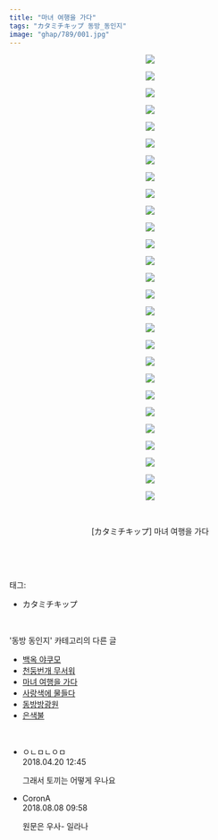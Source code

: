 ```yaml
---
title: "마녀 여행을 가다"
tags: "カタミチキップ 동방_동인지"
image: "ghap/789/001.jpg"
---
```

<div class="article">
<p style="text-align: center; clear: none; float: none;"><img src="{{ site.nasurl }}/ghap/789/001.jpg"/></p>
<p style="text-align: center; clear: none; float: none;"><img src="{{ site.nasurl }}/ghap/789/002.jpg"/></p>
<p style="text-align: center; clear: none; float: none;"><img src="{{ site.nasurl }}/ghap/789/003.jpg"/></p>
<p style="text-align: center; clear: none; float: none;"><img src="{{ site.nasurl }}/ghap/789/004.jpg"/></p>
<p style="text-align: center; clear: none; float: none;"><img src="{{ site.nasurl }}/ghap/789/005.jpg"/></p>
<p style="text-align: center; clear: none; float: none;"><img src="{{ site.nasurl }}/ghap/789/006.jpg"/></p>
<p style="text-align: center; clear: none; float: none;"><img src="{{ site.nasurl }}/ghap/789/007.jpg"/></p>
<p style="text-align: center; clear: none; float: none;"><img src="{{ site.nasurl }}/ghap/789/008.jpg"/></p>
<p style="text-align: center; clear: none; float: none;"><img src="{{ site.nasurl }}/ghap/789/009.jpg"/></p>
<p style="text-align: center; clear: none; float: none;"><img src="{{ site.nasurl }}/ghap/789/010.jpg"/></p>
<p style="text-align: center; clear: none; float: none;"><img src="{{ site.nasurl }}/ghap/789/011.jpg"/></p>
<p style="text-align: center; clear: none; float: none;"><img src="{{ site.nasurl }}/ghap/789/012.jpg"/></p>
<p style="text-align: center; clear: none; float: none;"><img src="{{ site.nasurl }}/ghap/789/013.jpg"/></p>
<p style="text-align: center; clear: none; float: none;"><img src="{{ site.nasurl }}/ghap/789/014.jpg"/></p>
<p style="text-align: center; clear: none; float: none;"><img src="{{ site.nasurl }}/ghap/789/015.jpg"/></p>
<p style="text-align: center; clear: none; float: none;"><img src="{{ site.nasurl }}/ghap/789/016.jpg"/></p>
<p style="text-align: center; clear: none; float: none;"><img src="{{ site.nasurl }}/ghap/789/017.jpg"/></p>
<p style="text-align: center; clear: none; float: none;"><img src="{{ site.nasurl }}/ghap/789/018.jpg"/></p>
<p style="text-align: center; clear: none; float: none;"><img src="{{ site.nasurl }}/ghap/789/019.jpg"/></p>
<p style="text-align: center; clear: none; float: none;"><img src="{{ site.nasurl }}/ghap/789/020.jpg"/></p>
<p style="text-align: center; clear: none; float: none;"><img src="{{ site.nasurl }}/ghap/789/021.jpg"/></p>
<p style="text-align: center; clear: none; float: none;"><img src="{{ site.nasurl }}/ghap/789/022.jpg"/></p>
<p style="text-align: center; clear: none; float: none;"><img src="{{ site.nasurl }}/ghap/789/023.jpg"/></p>
<p style="text-align: center; clear: none; float: none;"><img src="{{ site.nasurl }}/ghap/789/024.jpg"/></p>
<p style="text-align: center; clear: none; float: none;"><img src="{{ site.nasurl }}/ghap/789/025.jpg"/></p>
<p style="text-align: center; clear: none; float: none;"><img src="{{ site.nasurl }}/ghap/789/026.jpg"/></p>
<p style="text-align: center; clear: none; float: none;"><img src="{{ site.nasurl }}/ghap/789/027.jpg"/></p>
<p style="text-align: center; clear: none; float: none;"><br/></p>
<p style="text-align: center; clear: none; float: none;">[カタミチキップ] 마녀 여행을 가다</p>
<p><br/></p>
</div><br/>
<div class="tagTrail">
<p>태그: </p>
<ul>
<li>カタミチキップ</li>
</ul>
</div><br/>
<div class="another">
<p>'동방 동인지' 카테고리의 다른 글</p>
<ul>
<li><a href="/2016-07-09-ghap_791">백옥 야쿠모</a></li>
<li><a href="/2016-07-09-ghap_790">천둥번개 무서워</a></li>
<li><a href="/2016-07-09-ghap_789">마녀 여행을 가다</a></li>
<li><a href="/2016-07-09-ghap_788">사랑색에 물들다</a></li>
<li><a href="/2016-07-09-ghap_787">동방방광원</a></li>
<li><a href="/2016-07-09-ghap_786">은색불</a></li>
</ul>
</div><br/>
<div class="cb_module cb_fluid">
<div class="cb_wrt cb_profile">
<div class="comment">
<ul>
<li class="cb_thumb_off" id="comment15242088">
<div class="cb_comment_area">
<div class="cb_info_area">
<div class="cb_section">
<span class="cb_nick_name">ㅇㄴㅁㄴㅇㅁ</span>
</div>
<div class="cb_section">
<span class="cb_date">2018.04.20 12:45 </span>
</div>
</div>
<div class="cb_dsc_comment">
<p class="cb_dsc">
											그래서 토끼는 어떻게 우나요
										</p>
</div>
</div></li>
<li class="cb_thumb_off" id="comment15303308">
<div class="cb_comment_area">
<div class="cb_info_area">
<div class="cb_section">
<span class="cb_nick_name">CoronA</span>
</div>
<div class="cb_section">
<span class="cb_date">2018.08.08 09:58 </span>
</div>
</div>
<div class="cb_dsc_comment">
<p class="cb_dsc">
											원문은 우사- 일라나
										</p>
</div>
</div></li>
</ul>
</div>
</div><!-- commentList close -->
</div><br/>
